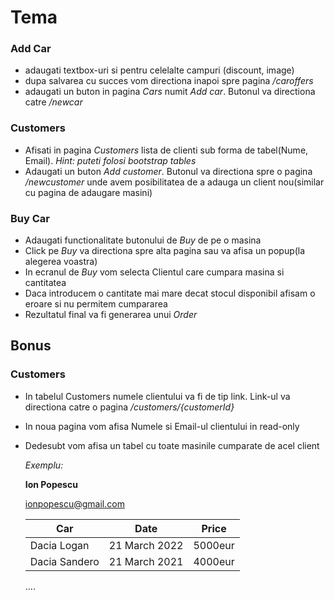 # Tema

### Add Car
- adaugati textbox-uri si pentru celelalte campuri (discount, image)
- dupa salvarea cu succes vom directiona inapoi spre pagina _/caroffers_
- adaugati un buton in pagina *Cars* numit *Add car*. Butonul va directiona catre _/newcar_

### Customers
- Afisati in pagina *Customers* lista de clienti sub forma de tabel(Nume, Email). _Hint: puteti folosi bootstrap tables_
- Adaugati un buton *Add customer*. Butonul va directiona spre o pagina _/newcustomer_ unde avem posibilitatea de a adauga un client nou(similar cu pagina de adaugare masini)

### Buy Car
- Adaugati functionalitate butonului de *Buy* de pe o masina
- Click pe *Buy* va directiona spre alta pagina sau va afisa un popup(la alegerea voastra)
- In ecranul de *Buy* vom selecta Clientul care cumpara masina si cantitatea
- Daca introducem o cantitate mai mare decat stocul disponibil afisam o eroare si nu permitem cumpararea
- Rezultatul final va fi generarea unui *Order*

## Bonus

### Customers
- In tabelul Customers numele clientului va fi de tip link. Link-ul va directiona catre o pagina _/customers/{customerId}_
- In noua pagina vom afisa Numele si Email-ul clientului in read-only
- Dedesubt vom afisa un tabel cu toate masinile cumparate de acel client

  _Exemplu:_
  
  **Ion Popescu**
  
  ionpopescu@gmail.com
  
  | Car | Date | Price |
  |-----|------|-------|
  | Dacia Logan | 21 March 2022 | 5000eur|
  | Dacia Sandero | 21 March 2021 | 4000eur|
  ....

